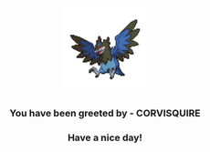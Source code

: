<p align="center">
            <img src="https://raw.githubusercontent.com/PokeAPI/sprites/master/sprites/pokemon/822.png" width="150" height="150">
          </p>
          <h3 align="center">You have been greeted by - <b>CORVISQUIRE</b></h3>
          <h3 align="center">Have a nice day!</h3>
